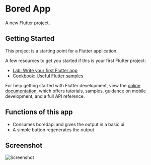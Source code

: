 # Bored App

A new Flutter project.

## Getting Started

This project is a starting point for a Flutter application.

A few resources to get you started if this is your first Flutter project:

- [Lab: Write your first Flutter app](https://docs.flutter.dev/get-started/codelab)
- [Cookbook: Useful Flutter samples](https://docs.flutter.dev/cookbook)

For help getting started with Flutter development, view the
[online documentation](https://docs.flutter.dev/), which offers tutorials,
samples, guidance on mobile development, and a full API reference.


## Functions of this app
- Consumes boredapi and gives the output in a basic ui
- A simple button regenerates the output


## Screenshot
![Screenshot](http://github.com/ElNgatia/bored-app/screenshot.jpg?raw=true)
